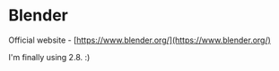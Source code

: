 # Blender

Official website - [https://www.blender.org/](https://www.blender.org/)

I'm finally using 2.8. :\)

